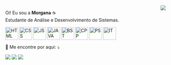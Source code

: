 <img align='right' src="https://github-readme-stats.vercel.app/api?username=morgasoresina&theme=cobalt&show_icons=true">

<p align="left"> 
  Oi! Eu sou a <strong>Morgana</strong> ☕<br>
  Estudante de Análise e Desenvolvimento de Sistemas.
</p>

<p align="left">
  <img align="center" alt="HTML" height="40" width="40" src="https://cdn.jsdelivr.net/gh/devicons/devicon/icons/html5/html5-original.svg">
  <img align="center" alt="CSS" height="40" width="40" src="https://cdn.jsdelivr.net/gh/devicons/devicon/icons/css3/css3-original.svg">
  <img align="center" alt="JS" height="40" width="40" src="https://cdn.jsdelivr.net/gh/devicons/devicon/icons/javascript/javascript-original.svg">
  <img align="center" alt="JAVA" height="40" width="40" src="https://cdn.jsdelivr.net/gh/devicons/devicon/icons/java/java-original.svg">
  <img align="center" alt="BST" height="40" width="40" src="https://cdn.jsdelivr.net/gh/devicons/devicon/icons/bootstrap/bootstrap-original.svg">
  <img align="center" alt="CPP" height="40" width="40" src="https://cdn.jsdelivr.net/gh/devicons/devicon/icons/cplusplus/cplusplus-original.svg">
  <img align="center" alt="PS" height="40" width="40" src="https://cdn.jsdelivr.net/gh/devicons/devicon/icons/photoshop/photoshop-plain.svg">
  <img align="center" alt="IT" height="40" width="40" src="https://cdn.jsdelivr.net/gh/devicons/devicon/icons/illustrator/illustrator-plain.svg">
</p>

<p align="left">
  💌 Me encontre por aqui: ⤵️
</p>

<p align="left">
  <a href="mailto:morgasoresina@gmail.com" alt="Gmail">
  <img src="https://img.shields.io/badge/Gmail-D14836?style=for-the-badge&logo=gmail&logoColor=white" /></a>

  <a href="https://www.linkedin.com/in/morgana-soresina-iora/" alt="Linkedin">
  <img src="https://img.shields.io/badge/LinkedIn-0077B5?style=for-the-badge&logo=linkedin&logoColor=white" /></a>

  <a href="https://www.instagram.com/morganaiora/?igshid=YmMyMTA2M2Y%3D" alt="Instagram">
  <img src="https://img.shields.io/badge/Instagram-E4405F?style=for-the-badge&logo=instagram&logoColor=white"/></a>
</p>  
